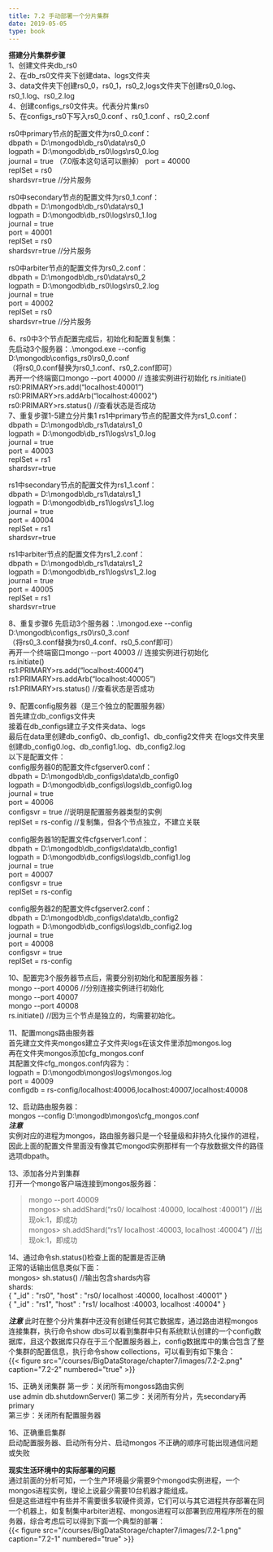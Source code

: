 ```yaml
---
title: 7.2 手动部署一个分片集群
date: 2019-05-05
type: book
---
```

**搭建分片集群步骤**  
1、创建文件夹db_rs0  
2、在db_rs0文件夹下创建data、logs文件夹   
3、data文件夹下创建rs0_0，rs0_1，rs0_2,logs文件夹下创建rs0_0.log、rs0_1.log、rs0_2.log    
4、创建configs_rs0文件夹。代表分片集rs0  
5、在configs_rs0下写入rs0_0.conf 、rs0_1.conf 、rs0_2.conf  
  
rs0中primary节点的配置文件为rs0_0.conf：  
dbpath = D:\mongodb\db_rs0\data\rs0_0  
logpath =  D:\mongodb\db_rs0\logs\rs0_0.log  
journal = true  （7.0版本这句话可以删掉）
port = 40000  
replSet = rs0  
shardsvr=true   //分片服务  

rs0中secondary节点的配置文件为rs0_1.conf：  
dbpath = D:\mongodb\db_rs0\data\rs0_1  
logpath =  D:\mongodb\db_rs0\logs\rs0_1.log  
journal = true  
port = 40001  
replSet = rs0  
shardsvr=true   //分片服务  

rs0中arbiter节点的配置文件为rs0_2.conf：  
dbpath = D:\mongodb\db_rs0\data\rs0_2  
logpath =  D:\mongodb\db_rs0\logs\rs0_2.log  
journal = true  
port = 40002  
replSet = rs0  
shardsvr=true   //分片服务  

6、rs0中3个节点配置完成后，初始化和配置复制集：  
   先启动3个服务器：.\mongod.exe --config D:\mongodb\configs_rs0\rs0_0.conf  
  （将rs0_0.conf替换为rs0_1.conf、rs0_2.conf即可）    
   再开一个终端窗口mongo --port 40000 // 连接实例进行初始化
  rs.initiate()  
  rs0:PRIMARY>rs.add(“localhost:40001”)  
  rs0:PRIMARY>rs.addArb(“localhost:40002”)  
  rs0:PRIMARY>rs.status() //查看状态是否成功  
7、重复步骤1-5建立分片集1
rs1中primary节点的配置文件为rs1_0.conf：  
dbpath = D:\mongodb\db_rs1\data\rs1_0  
logpath =  D:\mongodb\db_rs1\logs\rs1_0.log  
journal = true  
port = 40003  
replSet = rs1  
shardsvr=true  

rs1中secondary节点的配置文件为rs1_1.conf：  
dbpath = D:\mongodb\db_rs1\data\rs1_1  
logpath =  D:\mongodb\db_rs1\logs\rs1_1.log  
journal = true  
port = 40004  
replSet = rs1  
shardsvr=true  

rs1中arbiter节点的配置文件为rs1_2.conf：  
dbpath = D:\mongodb\db_rs1\data\rs1_2  
logpath =  D:\mongodb\db_rs1\logs\rs1_2.log  
journal = true  
port = 40005  
replSet = rs1  
shardsvr=true  

8、重复步骤6
   先启动3个服务器：.\mongod.exe --config D:\mongodb\configs_rs0\rs0_3.conf    
  （将rs0_3.conf替换为rs0_4.conf、rs0_5.conf即可）      
   再开一个终端窗口mongo --port 40003 // 连接实例进行初始化  
rs.initiate()   
rs1:PRIMARY>rs.add(“localhost:40004”)  
rs1:PRIMARY>rs.addArb(“localhost:40005”)  
rs1:PRIMARY>rs.status() //查看状态是否成功  

9、配置config服务器（是三个独立的配置服务器）  
   首先建立db_configs文件夹  
   接着在db_configs建立子文件夹data、logs  
   最后在data里创建db_config0、db_config1、db_config2文件夹  在logs文件夹里创建db_config0.log、db_config1.log、db_config2.log  
以下是配置文件：   
config服务器0的配置文件cfgserver0.conf：  
dbpath = D:\mongodb\db_configs\data\db_config0  
logpath =  D:\mongodb\db_configs\logs\db_config0.log  
journal = true  
port = 40006  
configsvr = true   //说明是配置服务器类型的实例  
replSet = rs-config  //复制集，但各个节点独立，不建立关联  
  
config服务器1的配置文件cfgserver1.conf：  
dbpath = D:\mongodb\db_configs\data\db_config1  
logpath =  D:\mongodb\db_configs\logs\db_config1.log  
journal = true  
port = 40007  
configsvr = true  
replSet = rs-config  

config服务器2的配置文件cfgserver2.conf：  
dbpath = D:\mongodb\db_configs\data\db_config2  
logpath =  D:\mongodb\db_configs\logs\db_config2.log  
journal = true  
port = 40008  
configsvr = true  
replSet = rs-config  

10、配置完3个服务器节点后，需要分别初始化和配置服务器：  
mongo --port 40006 //分别连接实例进行初始化  
mongo --port 40007  
mongo --port 40008  
rs.initiate()   //因为三个节点是独立的，均需要初始化。  

11、配置mongs路由服务器  
首先建立文件夹mongos建立子文件夹logs在该文件里添加mongos.log  
再在文件夹mongos添加cfg_mongos.conf   
其配置文件cfg_mongos.conf内容为：  
logpath =  D:\mongodb\mongos\logs\mongos.log      
port = 40009   
configdb = rs-config/localhost:40006,localhost:40007,localhost:40008 

12、启动路由服务器：  
mongos --config D:\mongodb\mongos\cfg_mongos.conf  
***注意***  
实例对应的进程为mongos，路由服务器只是一个轻量级和非持久化操作的进程，因此上面的配置文件里面没有像其它mongod实例那样有一个存放数据文件的路径选项dbpath。

13、添加各分片到集群  
打开一个mongo客户端连接到mongos服务器：
>mongo --port 40009  
mongos> sh.addShard(“rs0/ localhost :40000,   localhost :40001”)  //出现ok:1，即成功  
mongos> sh.addShard(“rs1/ localhost :40003,   localhost :40004”)  //出现ok:1，即成功  

14、通过命令sh.status()检查上面的配置是否正确  
正常的话输出信息类似下面：  
mongos> sh.status() //输出包含shards内容  
shards:  
  {  "_id" : "rs0",  "host" : "rs0/ localhost :40000, localhost :40001" }  
  {  "_id" : "rs1",  "host" : "rs1/ localhost :40003, localhost :40004" }  

***注意*** 
此时在整个分片集群中还没有创建任何其它数据库，通过路由进程mongos连接集群，执行命令show dbs可以看到集群中只有系统默认创建的一个config数据库，且这个数据库只存在于三个配置服务器上，config数据库中的集合包含了整个集群的配置信息，执行命令show collections，可以看到有如下集合：  
{{< figure src="/courses/BigDataStorage/chapter7/images/7.2-2.png" caption="7.2-2" numbered="true" >}}

15、正确关闭集群
第一步：关闭所有mongoss路由实例  
use admin
db.shutdownServer()
第二步：关闭所有分片，先secondary再primary  
第三步：关闭所有配置服务器  

16、正确重启集群  
启动配置服务器、启动所有分片、启动mongos
不正确的顺序可能出现通信问题或失败



**现实生活环境中的实际部署的问题**     
通过前面的分析可知，一个生产环境最少需要9个mongod实例进程，一个mongos进程实例，理论上说最少需要10台机器才能组成。    
但是这些进程中有些并不需要很多软硬件资源，它们可以与其它进程共存部署在同一个机器上，如复制集中arbiter进程、mongos进程可以部署到应用程序所在的服务器，综合考虑后可以得到下面一个典型的部署：  
{{< figure src="/courses/BigDataStorage/chapter7/images/7.2-1.png" caption="7.2-1" numbered="true" >}}

